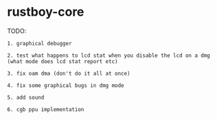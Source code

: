 # rustboy-core

TODO:

    1. graphical debugger
	
    2. test what happens to lcd stat when you disable the lcd on a dmg (what mode does lcd stat report etc)
	
	3. fix oam dma (don't do it all at once)
	
    4. fix some graphical bugs in dmg mode
	
    5. add sound
	
    6. cgb ppu implementation
    
	
